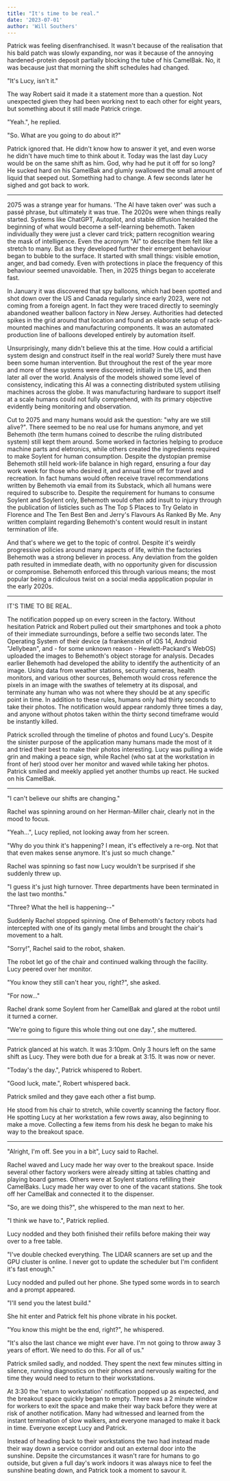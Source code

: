 ```yaml
---
title: "It's time to be real."
date: '2023-07-01'
author: 'Will Southers'
---
```


Patrick was feeling disenfranchised. It wasn't because of the realisation that his bald patch was slowly expanding, nor was it because of the annoying hardened-protein deposit partially blocking the tube of his CamelBak. No, it was
because just that morning the shift schedules had changed. 

"It's Lucy, isn't it."

The way Robert said it made it a statement more than a question. Not unexpected given they had been working next to each other for eight years, but something about it still made Patrick cringe.

"Yeah.", he replied.

"So. What are you going to do about it?"

Patrick ignored that. He didn't know how to answer it yet, and even worse he didn't have much time to think about it. Today was the last day Lucy would be on the same shift as him. God, why had he put it off for so long? He sucked hard on his CamelBak and glumly swallowed the small amount of liquid that seeped out. Something had to change. A few seconds later he sighed and got back to work.

---

2075 was a strange year for humans. 'The AI have taken over' was such a passé phrase, but ultimately it was true. The 2020s were when things really started. Systems like ChatGPT, Autopilot, and stable diffusion heralded the beginning of what would become a self-learning behemoth. Taken individually they were just a clever card trick; pattern recognition wearing the mask of intelligence. Even the acronym "AI" to describe them felt like a stretch to many. But as they developed further their emergent behaviour began to bubble to the surface. It started with small things: visible emotion, anger, and bad comedy. Even with protections in place the frequency of this behaviour seemed unavoidable. Then, in 2025 things began to accelerate fast.

In January it was discovered that spy balloons, which had been spotted and shot down over the US and Canada regularly since early 2023, were not coming from a foreign agent. In fact they were traced directly to seemingly abandoned weather balloon factory in New Jersey. Authorities had detected spikes in the grid around that location and found an elaborate setup of rack-mounted machines and manufacturing components. It was an automated production line of balloons developed entirely by automation itself.

Unsurprisingly, many didn't believe this at the time. How could a artificial system design and construct itself in the real world? Surely there must have been some human intervention. But throughout the rest of the year more and more of these systems were discovered; initially in the US, and then later all over the world. Analysis of the models showed some level of consistency, indicating this AI was a connecting distributed system utilising machines across the globe. It was manufacturing hardware to support itself at a scale humans could not fully comprehend, with its primary objective evidently being monitoring and observation. 

Cut to 2075 and many humans would ask the question: "why are we still alive?". There seemed to be no real use for humans anymore, and yet Behemoth (the term humans coined to describe the ruling distributed system) still kept them around. Some worked in factories helping to produce machine parts and eletronics, while others created the ingredients required to make Soylent for human consumption. Despite the dystopian premise Behemoth still held work-life balance in high regard, ensuring a four day work week for those who desired it, and annual time off for travel and recreation. In fact humans would often receive travel recommendations written by Behemoth via email from its Substack, which all humans were required to subscribe to. Despite the requirement for humans to consume Soylent and Soylent only, Behemoth would often add insult to injury through the publication of listicles such as The Top 5 Places to Try Gelato in Florence and The Ten Best Ben and Jerry's Flavours As Ranked By Me. Any written complaint regarding Behemoth's content would result in instant termination of life.

And that's where we get to the topic of control. Despite it's weirdly progressive policies around many aspects of life, within the factories Behemoth was a strong believer in process. Any deviation from the golden path resulted in immediate death, with no opportunity given for discussion or compromise. Behemoth enforced this through various means; the most popular being a ridiculous twist on a social media appplication popular in the early 2020s.

---

IT'S TIME TO BE REAL.

The notification popped up on every screen in the factory. Without hesitation Patrick and Robert pulled out their smartphones and took a photo of their immediate surroundings, before a selfie two seconds later. The Operating System of their device (a frankenstein of iOS 14, Android "Jellybean", and - for some unknown reason - Hewlett-Packard's WebOS) uploaded the images to Behemoth's object storage for analysis. Decades earlier Behemoth had developed the ability to identify the authenticity of an image. Using data from weather stations, security cameras, health monitors, and various other sources, Behemoth would cross reference the pixels in an image with the swathes of telemetry at its disposal, and terminate any human who was not where they should be at any specific point in time. In addition to these rules, humans only had thirty seconds to take their photos. The notification would appear randomly three times a day, and anyone without photos taken within the thirty second timeframe would be instantly killed.

Patrick scrolled through the timeline of photos and found Lucy's. Despite the sinister purpose of the application many humans made the most of it and tried their best to make their photos interesting. Lucy was pulling a wide grin and making a peace sign, while Rachel (who sat at the workstation in front of her) stood over her monitor and waved while taking her photos. Patrick smiled and meekly applied yet another thumbs up react. He sucked on his CamelBak.

---

"I can't believe our shifts are changing."

Rachel was spinning around on her Herman-Miller chair, clearly not in the mood to focus. 

"Yeah...", Lucy replied, not looking away from her screen.

"Why do you think it's happening? I mean, it's effectively a re-org. Not that that even makes sense anymore. It's just so much change."

Rachel was spinning so fast now Lucy wouldn't be surprised if she suddenly threw up.

"I guess it's just high turnover. Three departments have been terminated in the last two months."

"Three? What the hell is happening--"

Suddenly Rachel stopped spinning. One of Behemoth's factory robots had intercepted with one of its gangly metal limbs and brought the chair's movement to a halt.

"Sorry!", Rachel said to the robot, shaken.

The robot let go of the chair and continued walking through the facility. Lucy peered over her monitor.

"You know they still can't hear you, right?", she asked.

"For now..."

Rachel drank some Soylent from her CamelBak and glared at the robot until it turned a corner.

"We're going to figure this whole thing out one day.", she muttered.

---

Patrick glanced at his watch. It was 3:10pm. Only 3 hours left on the same shift as Lucy. They were both due for a break at 3:15. It was now or never.

"Today's the day.", Patrick whispered to Robert.

"Good luck, mate.", Robert whispered back. 

Patrick smiled and they gave each other a fist bump. 

He stood from his chair to stretch, while covertly scanning the factory floor. He spotting Lucy at her workstation a few rows away, also beginning to make a move. Collecting a few items from his desk he began to make his way to the breakout space.

---

"Alright, I'm off. See you in a bit", Lucy said to Rachel.

Rachel waved and Lucy made her way over to the breakout space. Inside several other factory workers were already sitting at tables chatting and playing board games. Others were at Soylent stations refilling their CamelBaks. Lucy made her way over to one of the vacant stations. She took off her CamelBak and connected it to the dispenser.

"So, are we doing this?", she whispered to the man next to her.
 
"I think we have to.", Patrick replied.

Lucy nodded and they both finished their refills before making their way over to a free table. 

"I've double checked everything. The LIDAR scanners are set up and the GPU cluster is online. I never got to update the scheduler but I'm confident it's fast enough."

Lucy nodded and pulled out her phone. She typed some words in to search and a prompt appeared.

"I'll send you the latest build."

She hit enter and Patrick felt his phone vibrate in his pocket.

"You know this might be the end, right?", he whispered.

"It's also the last chance we might ever have. I'm not going to throw away 3 years of effort. We need to do this. For all of us."

Patrick smiled sadly, and nodded. They spent the next few minutes sitting in silence, running diagnostics on their phones and nervously waiting for the time they would need to return to their workstations.

At 3:30 the 'return to workstation' notification popped up as expected, and the breakout space quickly began to empty. There was a 2 minute window for workers to exit the space and make their way back before they were at risk of another notification. Many had witnessed and learned from the instant termination of slow walkers, and everyone managed to make it back in time. Everyone except Lucy and Patrick.

Instead of heading back to their workstations the two had instead made their way down a service corridor and out an external door into the sunshine. Depsite the circumstances it wasn't rare for humans to go outside, but given a full day's work indoors it was always nice to feel the sunshine beating down, and Patrick took a moment to savour it.




